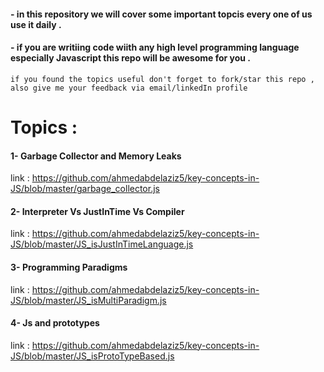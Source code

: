 #### - in this repository we will cover some important topcis every one of us use it daily .
#### - if you are writiing code wiith any high level programming language especially Javascript this repo will be awesome for you .

`if you found the topics useful don't forget to fork/star this repo , also give me your feedback via email/linkedIn profile` 


# Topics  :

#### 1- Garbage Collector and Memory Leaks 
link : https://github.com/ahmedabdelaziz5/key-concepts-in-JS/blob/master/garbage_collector.js

#### 2- Interpreter Vs JustInTime Vs Compiler 
link : https://github.com/ahmedabdelaziz5/key-concepts-in-JS/blob/master/JS_isJustInTimeLanguage.js

#### 3- Programming Paradigms 
link : https://github.com/ahmedabdelaziz5/key-concepts-in-JS/blob/master/JS_isMultiParadigm.js

#### 4- Js and prototypes   
link : https://github.com/ahmedabdelaziz5/key-concepts-in-JS/blob/master/JS_isProtoTypeBased.js


